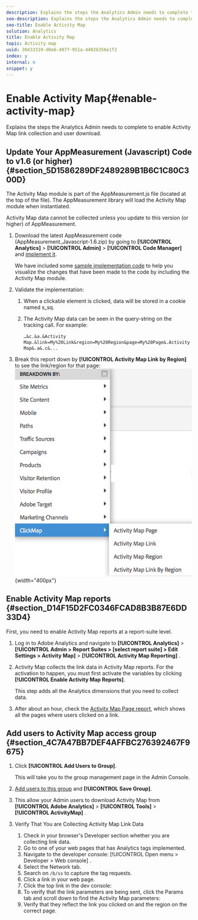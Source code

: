 ```yaml
---
description: Explains the steps the Analytics Admin needs to complete to enable Activity Map link collection and user download.
seo-description: Explains the steps the Analytics Admin needs to complete to enable Activity Map link collection and user download.
seo-title: Enable Activity Map
solution: Analytics
title: Enable Activity Map
topic: Activity map
uuid: 30433319-d0e6-4977-951a-4492b356e1f2
index: y
internal: n
snippet: y
---
```


# Enable Activity Map{#enable-activity-map}

Explains the steps the Analytics Admin needs to complete to enable Activity Map link collection and user download.

## Update Your AppMeasurement (Javascript) Code to v1.6 (or higher) {#section_5D1586289DF2489289B1B6C1C80C300D}

The Activity Map module is part of the AppMeasurement.js file (located at the top of the file). The AppMeasurement library will load the Activity Map module when instantiated.

Activity Map data cannot be collected unless you update to this version (or higher) of AppMeasurement.

1. Download the latest AppMeasurement code (AppMeasurement_Javascript-1.6.zip) by going to  **[!UICONTROL Analytics]** > **[!UICONTROL Admin]** > **[!UICONTROL Code Manager]** and [implement it](https://marketing.adobe.com/resources/help/en_US/sc/implement/js_implementation.html).

   We have included some [sample implementation code](../../../../analyze/activity-map/activitymap-getting-started/activitymap-getting-started-admins/activitymap-sample-implementation-code.md#concept_EC27DA8A62F5411EBED51284CB7E1734) to help you visualize the changes that have been made to the code by including the Activity Map module. 

1. Validate the implementation:

    1. When a clickable element is clicked, data will be stored in a cookie named s_sq. 
    1. The Activity Map data can be seen in the query-string on the tracking call. For example:

       ```    
       …&c.&a.&Activity Map.&link=My%20Link&region=My%20Region&page=My%20Page&.Activity Map&.a&.c&...
       ```

1. Break this report down by **[!UICONTROL Activity Map Link by Region]** to see the link/region for that page:  ![](assets/am_breakdown.png){width="400px"}

<!-- 
Using 
<b>Dynamic Tag Management (DTM)</b>. To do so, enable the code through the DTM repository.
-->

## Enable Activity Map reports {#section_D14F15D2FC0346FCAD8B3B87E6DD33D4}

First, you need to enable Activity Map reports at a report-suite level.

1. Log in to Adobe Analytics and navigate to  **[!UICONTROL Analytics]** > **[!UICONTROL Admin > Report Suites > [select report suite] > Edit Settings > Activity Map]** > **[!UICONTROL Activity Map Reporting]** . 
1. Activity Map collects the link data in Activity Map reports. For the activation to happen, you must first activate the variables by clicking **[!UICONTROL Enable Activity Map Reports]**.

   This step adds all the Analytics dimensions that you need to collect data. 

1. After about an hour, check the [Activity Map Page report](cm_reporting_analytics.md#concept_81460823B3EE43DD8152999F0C96DAF3), which shows all the pages where users clicked on a link.

## Add users to Activity Map access group {#section_4C7A47BB7DEF4AFFBC276392467F9675}

1. Click **[!UICONTROL Add Users to Group]**.

   This will take you to the group management page in the Admin Console. 

1. [Add users to this group](https://marketing.adobe.com/resources/help/en_US/reference/groups.html) and **[!UICONTROL Save Group]**. 

1. This allow your Admin users to download Activity Map from  **[!UICONTROL Adobe Analytics]** > **[!UICONTROL Tools]** > **[!UICONTROL ActivityMap]** . 

<!-- 
<note>
  If you want Non-Admin users to download Activity Map, you need to create a new user group that provides permission to 
 <span class="uicontrol"> Tools </span> > 
 <span class="uicontrol"> Legacy ClickMap Installation </span>. You can then add Non-Admin users to this group. This level of permission combined with the Activity Map Access will provide comprehensive permissions to download and use the tool. 
</note>
-->


3. Verify That You are Collecting Activity Map Link Data 

   1.  Check in your browser's Developer section whether you are collecting link data.
   1.  Go to one of your web pages that has Analytics tags implemented.
   1.  Navigate to the developer console: [!UICONTROL Open menu > Developer > Web console] .
   1.  Select the Network tab.
   1.  Search on `/b/ss` to capture the tag requests.
   1.  Click a link in your web page.
   1.  Click the top link in the dev console: 
   1.  To verify that the link parameters are being sent, click the Params tab and scroll down to find the Activity Map parameters: 
    8.  Verify that they reflect the link you clicked on and the region on the correct page.
